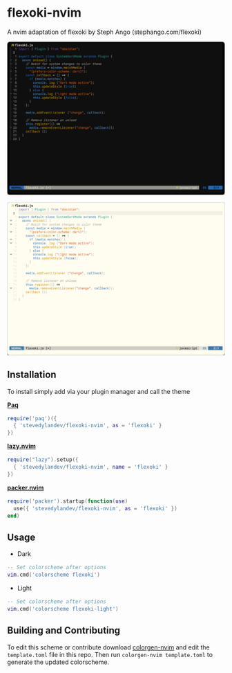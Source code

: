 # flexoki-nvim
A nvim adaptation of flexoki by Steph Ango (stephango.com/flexoki)

![Flexoki Dark for Neovim](screenshots/flexoki-neovim-dark.png)

![Flexoki Light for Neovim](screenshots/flexoki-neovim-light.png)


## Installation
To install simply add via your plugin manager and call the theme

**[Paq](https://github.com/savq/paq-nvim)**

```lua
require('paq')({
  { 'stevedylandev/flexoki-nvim', as = 'flexoki' }
})
```

**[lazy.nvim](https://github.com/folke/lazy.nvim)**

```lua
require("lazy").setup({
  { 'stevedylandev/flexoki-nvim', name = 'flexoki' }
})
```

**[packer.nvim](https://github.com/wbthomason/packer.nvim)**

```lua
require('packer').startup(function(use)
  use({ 'stevedylandev/flexoki-nvim', as = 'flexoki' })
end)
```

## Usage

* Dark

```lua
-- Set colorscheme after options
vim.cmd('colorscheme flexoki')
```

* Light

```lua
-- Set colorscheme after options
vim.cmd('colorscheme flexoki-light')
```

## Building and Contributing

To edit this scheme or contribute download [colorgen-nvim](https://github.com/LunarVim/colorgen-nvim) and edit the `template.toml` file in this repo. Then run `colorgen-nvim template.toml` to generate the updated colorscheme.
